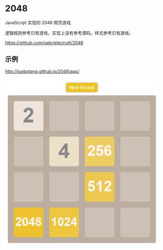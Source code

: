 # 2048

JavaScript 实现的 2048 网页游戏

逻辑规则参考已有游戏，实现上没有参考源码。样式参考已有游戏。

<https://github.com/gabrielecirulli/2048>

## 示例

<http://luobotang.github.io/2048/app/>

![](2048.png)

